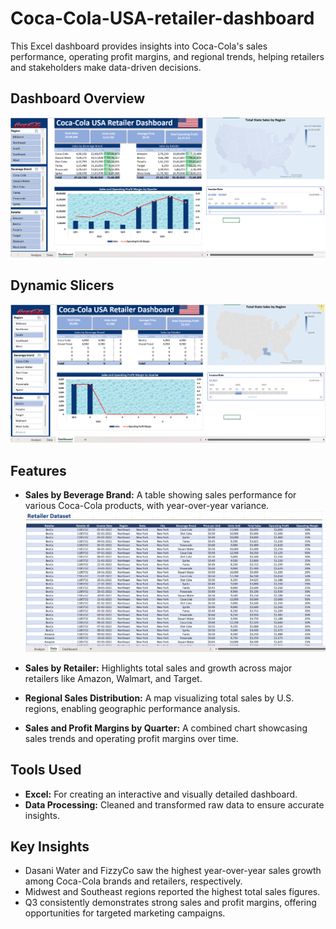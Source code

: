# Coca-Cola-USA-retailer-dashboard

This Excel dashboard provides insights into Coca-Cola's sales performance, operating profit margins, and regional trends, helping retailers and stakeholders make data-driven decisions.

## Dashboard Overview
![Dashboard Overview](Retailer-Dashboard.png)

## Dynamic Slicers
![Dynamic Slicers](Retailer-Slicers.png)

## Features
- **Sales by Beverage Brand:** A table showing sales performance for various Coca-Cola products, with year-over-year variance.
  ![Sales by Beverage Brand](Retailer-Dataset.png)

- **Sales by Retailer:** Highlights total sales and growth across major retailers like Amazon, Walmart, and Target.

- **Regional Sales Distribution:** A map visualizing total sales by U.S. regions, enabling geographic performance analysis.

- **Sales and Profit Margins by Quarter:** A combined chart showcasing sales trends and operating profit margins over time.

## Tools Used
- **Excel:** For creating an interactive and visually detailed dashboard.
- **Data Processing:** Cleaned and transformed raw data to ensure accurate insights.

## Key Insights
- Dasani Water and FizzyCo saw the highest year-over-year sales growth among Coca-Cola brands and retailers, respectively.
- Midwest and Southeast regions reported the highest total sales figures.
- Q3 consistently demonstrates strong sales and profit margins, offering opportunities for targeted marketing campaigns.
